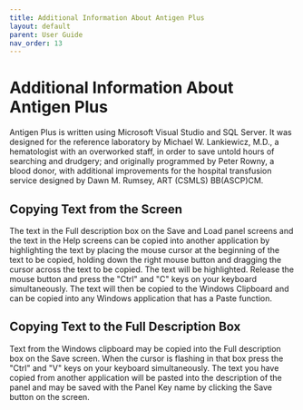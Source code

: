 ```yaml
---
title: Additional Information About Antigen Plus
layout: default
parent: User Guide
nav_order: 13
---
```


# Additional Information About Antigen Plus

Antigen Plus is written using Microsoft Visual Studio and SQL Server. It was
designed for the reference laboratory by Michael W. Lankiewicz, M.D., a
hematologist with an overworked staff, in order to save untold hours of
searching and drudgery; and originally programmed by Peter Rowny, a blood donor,
with additional improvements for the hospital transfusion service designed by
Dawn M. Rumsey, ART (CSMLS) BB(ASCP)CM.

## Copying Text from the Screen

The text in the Full description box on the Save and Load panel screens and the
text in the Help screens can be copied into another application by highlighting
the text by placing the mouse cursor at the beginning of the text to be copied,
holding down the right mouse button and dragging the cursor across the text to
be copied. The text will be highlighted. Release the mouse button and press the
&quot;Ctrl&quot; and &quot;C&quot; keys on your keyboard simultaneously. The
text will then be copied to the Windows Clipboard and can be copied into any
Windows application that has a Paste function.

## Copying Text to the Full Description Box

Text from the Windows clipboard may be copied into the Full description box on
the Save screen. When the cursor is flashing in that box press the
&quot;Ctrl&quot; and &quot;V&quot; keys on your keyboard simultaneously. The
text you have copied from another application will be pasted into the
description of the panel and may be saved with the Panel Key name by clicking
the Save button on the screen.
